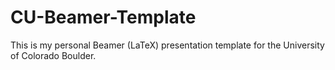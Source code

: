 # CU-Beamer-Template
This is my personal Beamer (LaTeX) presentation template for the University of Colorado Boulder.
